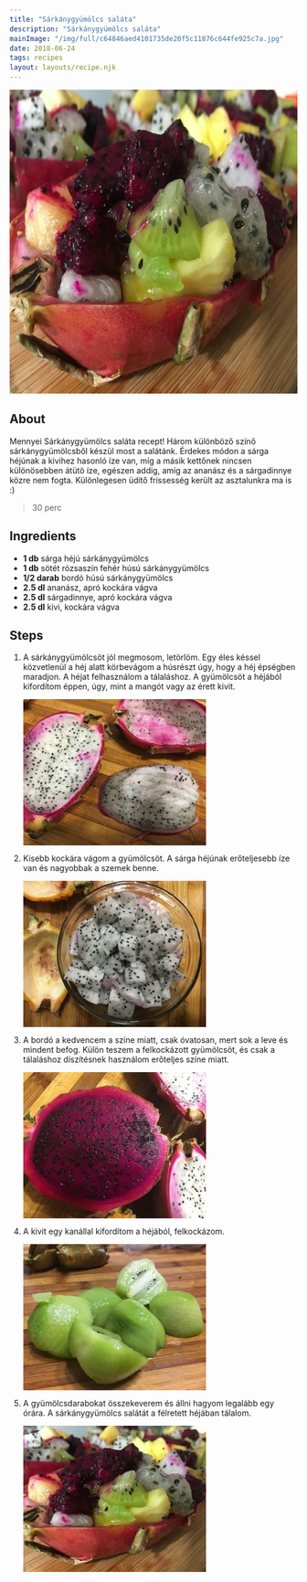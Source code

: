 ```yaml
---
title: "Sárkánygyümölcs saláta"
description: "Sárkánygyümölcs saláta"
mainImage: "/img/full/c64846aed4101735de20f5c11876c644fe925c7a.jpg"
date: 2018-06-24
tags: recipes
layout: layouts/recipe.njk
---
```

                            
<p align="center"><a href="https://cookpad.com/hu/receptek/5222278-sarkanygyumolcs-salata" rel="Recipe source page"><img width="751" height="532" src="/img/full/c64846aed4101735de20f5c11876c644fe925c7a.jpg"/></a></p>

## About
Mennyei Sárkánygyümölcs saláta recept! Három különböző színő sárkánygyümölcsből készül most a salátánk. Érdekes módon a sárga héjúnak a kivihez hasonló íze van, míg a másik kettőnek nincsen különösebben átütö íze, egészen addig, amíg az ananász és a sárgadinnye közre nem fogta. Különlegesen üdítő frissesség került az asztalunkra ma is :)

> 30 perc 

## Ingredients
* **1 db** sárga héjú sárkánygyümölcs
* **1 db** sötét rózsaszín fehér húsú sárkánygyümölcs
* **1/2 darab** bordó húsú sárkánygyümölcs
* **2.5 dl** ananász, apró kockára vágva
* **2.5 dl** sárgadinnye, apró kockára vágva
* **2.5 dl** kivi, kockára vágva

## Steps

1. A sárkánygyümölcsöt jól megmosom, letörlöm. Egy éles késsel közvetlenül a héj alatt körbevágom a húsrészt úgy, hogy a héj épségben maradjon. A héjat felhasználom a tálaláshoz. A gyümölcsöt a héjából kifordítom éppen, úgy, mint a mangót vagy az érett kivit.
 
    <p><img width="320" height="256" align="left" src="/img/full/f7d527f7850b676a6821ed973c607e98bac2d2ed.jpg"/></p><div style="clear: both"/>

2. Kisebb kockára vágom a gyümölcsöt. A sárga héjúnak erőteljesebb íze van és nagyobbak a szemek benne.
 
    <p><img width="320" height="256" align="left" src="/img/full/06a0ac168d3496f6820d911478e2df7b54a26feb.jpg"/></p><div style="clear: both"/>

3. A bordó a kedvencem a színe miatt, csak óvatosan, mert sok a leve és mindent befog. Külön teszem a felkockázott gyümölcsöt, és csak a tálaláshoz díszítésnek használom erőteljes színe miatt.
 
    <p><img width="320" height="256" align="left" src="/img/full/63a5cb6fa1e66201e695d8f89ab9f0779e7cc60f.jpg"/></p><div style="clear: both"/>

4. A kivit egy kanállal kifordítom a héjából, felkockázom.
 
    <p><img width="320" height="256" align="left" src="/img/full/98639063b23c5a420ff5a669b8947c4e765c38ae.jpg"/></p><div style="clear: both"/>

5. A gyümölcsdarabokat összekeverem és állni hagyom legalább egy órára. A sárkánygyümölcs salátát a félretett héjában tálalom.
 
    <p><img width="320" height="256" align="left" src="/img/full/7077385090b9cff15d031975bb332ba6d82ca4e0.jpg"/></p><div style="clear: both"/>

